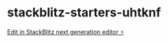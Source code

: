 # stackblitz-starters-uhtknf

[Edit in StackBlitz next generation editor ⚡️](https://stackblitz.com/~/github.com/Malepatijayakumar/stackblitz-starters-uhtknf)